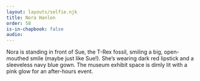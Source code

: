 ```yaml
---
layout: layouts/selfie.njk
title: Nora Hanlon
order: 58
is-in-chapbook: false
audio: 
---
```

Nora is standing in front of Sue, the T-Rex fossil, smiling a big, open-mouthed smile (maybe just like Sue!). She’s wearing dark red lipstick and a sleeveless navy blue gown. The museum exhibit space is dimly lit with a pink glow for an after-hours event.
